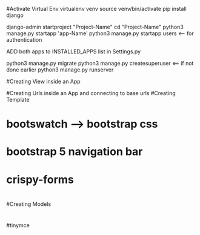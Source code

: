 #Activate Virtual Env
virtualenv venv
source venv/bin/activate
pip install django

django-admin startproject "Project-Name"
cd "Project-Name"
python3 manage.py startapp 'app-Name'
python3 manage.py startapp users <-- for authentication

ADD both apps to INSTALLED_APPS list in Settings.py

python3 manage.py migrate
python3 manage.py createsuperuser <== if not done earlier
python3 manage.py runserver


#Creating View inside an App

#Creating Urls inside an App and connecting to base urls
#Creating Template
# bootswatch --> bootstrap css
# bootstrap 5 navigation bar
# crispy-forms
#
#Creating Models
#
#tinymce
